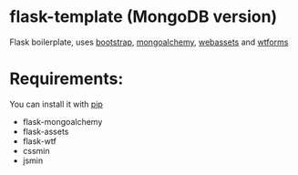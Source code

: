 flask-template (MongoDB version)
==============
Flask boilerplate, uses [bootstrap](http://getbootstrap.com/), [mongoalchemy](http://pythonhosted.org/Flask-MongoAlchemy/), [webassets](http://elsdoerfer.name/docs/webassets/) and [wtforms](http://wtforms.readthedocs.org/en/latest/)

# Requirements:
You can install it with [pip](https://pypi.python.org/pypi/pip)
* flask-mongoalchemy
* flask-assets
* flask-wtf
* cssmin
* jsmin